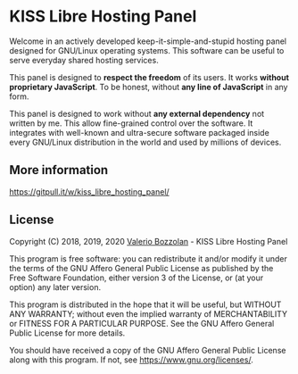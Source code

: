 # KISS Libre Hosting Panel

Welcome in an actively developed keep-it-simple-and-stupid hosting panel designed for GNU/Linux operating systems. This software can be useful to serve everyday shared hosting services.

This panel is designed to **respect the freedom** of its users. It works **without proprietary JavaScript**. To be honest, without **any line of JavaScript** in any form.

This panel is designed to work without **any external dependency** not written by me. This allow fine-grained control over the software. It integrates with well-known and ultra-secure software packaged inside every GNU/Linux distribution in the world and used by millions of devices.

## More information

https://gitpull.it/w/kiss_libre_hosting_panel/

## License

Copyright (C) 2018, 2019, 2020 [Valerio Bozzolan](https://boz.reyboz.it/) - KISS Libre Hosting Panel

This program is free software: you can redistribute it and/or modify it under the terms of the GNU Affero General Public License as published by the Free Software Foundation, either version 3 of the License, or (at your option) any later version.

This program is distributed in the hope that it will be useful, but WITHOUT ANY WARRANTY; without even the implied warranty of MERCHANTABILITY or FITNESS FOR A PARTICULAR PURPOSE.
See the GNU Affero General Public License for more details.

You should have received a copy of the GNU Affero General Public License along with this program. If not, see <https://www.gnu.org/licenses/>.
